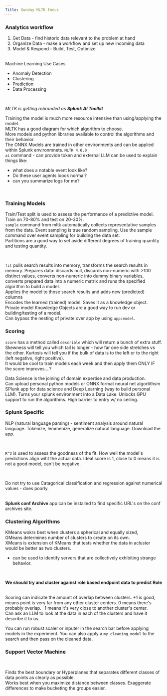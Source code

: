 ```yaml
---
Title: Sunday MLTK focus
--- 
```


### Analytics workflow

1. Get Data - find historic data relevant to the problem at hand
2. Organize Data - make a workflow and set up new incoming data
3. Model & Respond - Build, Test, Optimize
<br> 
Machine Learning Use Cases

* Anomaly Detection
* Clustering
* Prediction
* Data Processing
<br>

_MLTK is getting rebranded as **Splunk AI Toolkit**_<br>

Training the model is much more resource intensive than using/applying the model. 
<br>
MLTK has a good diagram for which algorithm to choose. <br>
More models and python libraries available to control the algorithms and their behavior. 
<br>
The ONNX Models are trained in other environments and can be applied within Splunk environmnets. `MLTK 4.0.0`
<br>
`ai` command - can provide token and external LLM can be used to explain things like:

* what does a notable event look like?
* Do these user agents loook normal?
* can you summarize logs for me?

<br>

### Training Models

Train/Test split is used to assess the performance of a predictive model. Train on 70-80% and test on 20-30%. <br>
`sample` command from mltk automatically collects representative samples from the data. Event sampling is true random sampling. Use the sample command over event sampling for building the data set. <br>
Partitions are a good way to set aside different degrees of training quantity and testing quantity. <br>

<br>

`fit` pulls search results into memory, transforms the search results in memory. Prepares data: discards null, discards non-numeric with >100 distinct values, converts non-numeric into dummy binary variables, converts prepared data into a numeric matrix and runs the specified algorithm to build a model. 
<br> 
Applies the model to those search results and adds new (predicted) columns
<br>
Encodes the learned (trained) model. Saves it as a knowledge object.
<br>
Private model Knowledge Objects are a good way to run dev or building/testing of a model. 
<br>
Can bypass the nesting of private over app by using `app:model`.
<br>

### Scoring
`score` has a method called `describle` which will return a bunch of extra stuff. Skewness will tell you which tail is longer - how far one side stretches vs the other. Kurtosis will tell you if the bulk of data is to the left or to the right (left negative, right positive).
<br>
It would be cool to train models each week and then apply them ONLY IF the score improves....?
<br>





Data Science is the joining of domain expertise and data production.<br>
Can upload personal python models or ONNX format neural net algortithsm<br>
SPlunk app for data science and Deep Learning (way to build personal LLM). Turns your splunk environment into a Data Lake. Unlocks GPU support to run the algorithms. High barrier to entry w/ no ceiling.

### Splunk Specific

NLP (natural language parsing) - sentiment analysis around natural language. Tokenize, lemmenize, generalize natural language. Download the app.

<br>

`R^2` is used to assess the goodness of the fit. How well the model's predictions align wiht the actual data. Ideal score is 1, close to 0 means it is not a good model, can't be negative. 

<br>

Do not try to use Catagorical classification and regression against numerical values - does poorly.<br>
<br>

**Splunk conf Archive** app can be installed to find specific URL's on the conf archives site. 
<br>

### Clustering Algorithms

KMeans wokrs best when clusters a spherical and equally sized, 
<br>
GMeans determines number of clusters to create on its own. 
<br>
XMeans is extension of KMeans that tests whether the data in acluster would be better as two clusters. 
<br>

* can be used to identify servers that are collectively exhibiting strange behavior.

<br>

**We should try and cluster against role based endpoint data to predict Role**

<br>
Scoring can indicate the amount of overlap between clusters. +1 is good, means point is very far from any other cluster centers. 0 means there's probably overlap. -1 means it's very close to another cluster's center. 
<br>
Can ask an LLM to look at the data in each of the clusters and have it describe it to us. 
<br>

You can run robust scaler or inputer in the search bar before applying models in the experiment. You can also apply a `my_cleaning_model` to the search and then pass on the cleaned data. 
<br>

### Support Vector Machine

<br>

Finds the best boundary or Hyperplanes that separates different classes of data points as clearly as possible. 
 <br>
 Works best when you maximize distance between classes. Exaggerate differences to make bucketing the groups easier. 
